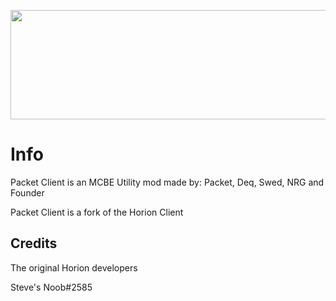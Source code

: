 <p align="center">
	<img width="755" height="175" src="assets/images/logo.png">
</p>

# Info
Packet Client is an MCBE Utility mod made by: Packet, Deq, Swed, NRG and Founder

Packet Client is a fork of the Horion Client


## Credits

The original Horion developers

Steve's Noob#2585
